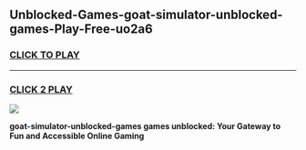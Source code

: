 
## Unblocked-Games-goat-simulator-unblocked-games-Play-Free-uo2a6
<h3>
<a href="https://premium76.site?title=goat-simulator-unblocked-games&ref=21A">CLICK TO PLAY</a></h3>
<hr>

<h3>
<a href="https://premium76.site?title=goat-simulator-unblocked-games&ref=21A">CLICK 2 PLAY</a>
  
</h3>

<a href="https://premium76.site?title=goat-simulator-unblocked-games&ref=21A"><img src="https://clearcache.store/games.png"></a>


**goat-simulator-unblocked-games games unblocked: Your Gateway to Fun and Accessible Online Gaming**
